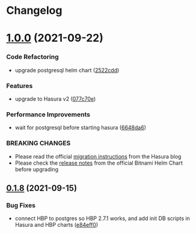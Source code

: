 # Changelog

# [1.0.0](https://github.com/platyplus/platyplus/compare/charts-hasura@0.1.8...charts-hasura@1.0.0) (2021-09-22)

### Code Refactoring

- upgrade postgresql helm chart ([2522cdd](https://github.com/platyplus/platyplus/commit/2522cddc8ebdf699669315723ccf03c0a48550b6))

### Features

- upgrade to Hasura v2 ([077c70e](https://github.com/platyplus/platyplus/commit/077c70ed72bf373df25feaa3a77d55fd1e76aa8b))

### Performance Improvements

- wait for postgresql before starting hasura ([6648da6](https://github.com/platyplus/platyplus/commit/6648da63e558c3efee149040d30ea645f40d5e86))

### BREAKING CHANGES

- Please read the official [migration
  instructions](https://hasura.io/blog/migrating-from-hasura-v1-3-to-v2-0/) from the Hasura blog
- Please check the [release
  notes](https://github.com/bitnami/charts/tree/master/bitnami/postgresql#breaking-changes) from the
  official Bitnami Helm Chart before upgrading

## [0.1.8](https://github.com/platyplus/platyplus/compare/charts-hasura@0.1.7...charts-hasura@0.1.8) (2021-09-15)

### Bug Fixes

- connect HBP to postgres so HBP 2.7.1 works, and add init DB scripts in Hasura and HBP charts ([e84eff0](https://github.com/platyplus/platyplus/commit/e84eff043decd5eda73e3f686f4aca948200087d))
